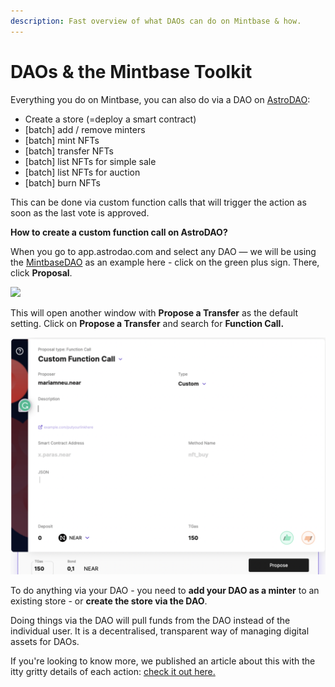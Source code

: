 ```yaml
---
description: Fast overview of what DAOs can do on Mintbase & how.
---
```


# DAOs & the Mintbase Toolkit

Everything you do on Mintbase, you can also do via a DAO on [AstroDAO](https://app.astrodao.com/):

* Create a store (=deploy a smart contract)
* \[batch] add / remove minters
* \[batch] mint NFTs&#x20;
* \[batch] transfer NFTs&#x20;
* \[batch] list NFTs for simple sale
* \[batch] list NFTs for auction
* \[batch] burn NFTs

This can be done via custom function calls that will trigger the action as soon as the last vote is approved.&#x20;

**How to create a custom function call on AstroDAO?**

When you go to app.astrodao.com and select any DAO — we will be using the [MintbaseDAO](https://app.astrodao.com/dao/mintbase.sputnik-dao.near) as an example here - click on the green plus sign. There, click **Proposal**.&#x20;

![](https://miro.medium.com/max/1400/0\*BBboFazrf-piqzrN)

This will open another window with **Propose a Transfer** as the default setting. Click on **Propose a Transfer** and search for **Function Call.**&#x20;

![](<../.gitbook/assets/Screenshot 2022-08-01 at 16.37.17.png>)

To do anything via your DAO - you need to **add your DAO as a minter** to an existing store - or **create the store via the DAO**.&#x20;

Doing things via the DAO will pull funds from the DAO instead of the individual user. It is a decentralised, transparent way of managing digital assets for DAOs.

If you're looking to know more, we published an article about this with the itty gritty details of each action: [check it out here.](https://blog.mintbase.io/cfcs-mintbase-astrodao-4c01b47bfa4c)



